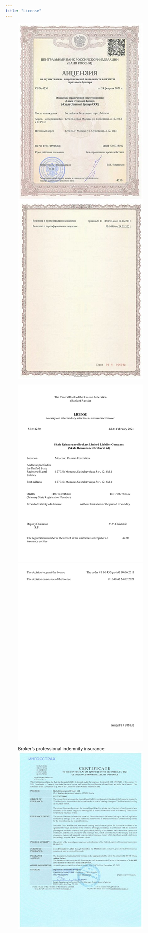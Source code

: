 ```yaml
---
title: "License"
---
```

<figure class="third">
	<a href="/assets/images/license_l.jpg"><img src="/assets/images/license_s.jpg"/></a>
	<a href="/assets/images/license2_l.jpg"><img src="/assets/images/license2_s.jpg"/></a>	
</figure>
<figure class="third">
	<a href="/assets/images/license_tr.png"><img src="/assets/images/license_tr_s.png"/></a>
	<a href="/assets/images/license2_tr.png"><img src="/assets/images/license_tr2_s.png"/></a>
</figure>
<figure class="third">
<figcaption>Broker’s professional indemnity insurance:</figcaption>
	<a href="/assets/images/cert_en_l.jpg">
	<img src="/assets/images/cert_en_s.jpg"/></a>
</figure>


